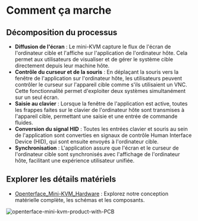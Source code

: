 # Comment ça marche

## Décomposition du processus

- **Diffusion de l'écran** : Le mini-KVM capture le flux de l'écran de l'ordinateur cible et l'affiche sur l'application de l'ordinateur hôte. Cela permet aux utilisateurs de visualiser et de gérer le système cible directement depuis leur machine hôte.
- **Contrôle du curseur et de la souris** : En déplaçant la souris vers la fenêtre de l'application sur l'ordinateur hôte, les utilisateurs peuvent contrôler le curseur sur l'appareil cible comme s'ils utilisaient un VNC. Cette fonctionnalité permet d'exploiter deux systèmes simultanément sur un seul écran.
- **Saisie au clavier** : Lorsque la fenêtre de l'application est active, toutes les frappes faites sur le clavier de l'ordinateur hôte sont transmises à l'appareil cible, permettant une saisie et une entrée de commande fluides.
- **Conversion du signal HID** : Toutes les entrées clavier et souris au sein de l'application sont converties en signaux de contrôle Human Interface Device (HID), qui sont ensuite envoyés à l'ordinateur cible.
- **Synchronisation** : L'application assure que l'écran et le curseur de l'ordinateur cible sont synchronisés avec l'affichage de l'ordinateur hôte, facilitant une expérience utilisateur unifiée.

## Explorer les détails matériels

- [Openterface_Mini-KVM_Hardware](https://github.com/TechxArtisanStudio/Openterface_Mini-KVM_Hardware) : Explorez notre conception matérielle complète, les schémas et les composants.

![openterface-mini-kvm-product-with-PCB](/images/product/openterface-mini-kvm-product-with-PCB.jpg)